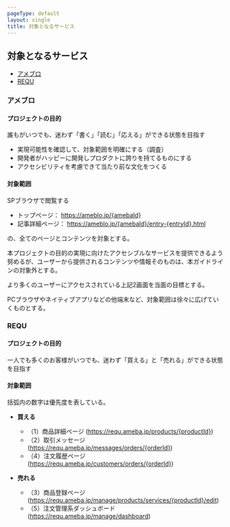 ```yaml
---
pageType: default
layout: single
title: 対象となるサービス
---
```


## 対象となるサービス

- [アメブロ](/services/#アメブロ)
- [REQU](/services/#requ)

### アメブロ

#### プロジェクトの目的

誰もがいつでも、迷わず「書く」「読む」「応える」ができる状態を目指す

- 実現可能性を確認して、対象範囲を明確にする（調査）
- 開発者がハッピーに開発しプロダクトに誇りを持てるものにする
- アクセシビリティを考慮できて当たり前な文化をつくる

#### 対象範囲

SPブラウザで閲覧する

- トップページ： https://ameblo.jp/{amebaId}
- 記事詳細ページ： https://ameblo.jp/{amebaId}/entry-{entryId}.html

の、全てのページとコンテンツを対象とする。

本プロジェクトの目的の実現に向けたアクセシブルなサービスを提供できるよう努めるが、ユーザーから提供されるコンテンツや情報そのものは、本ガイドラインの対象外とする。

より多くのユーザーにアクセスされている上記2画面を当面の目標とする。

PCブラウザやネイティブアプリなどの他端末など、対象範囲は徐々に広げていくものとする。

### REQU

#### プロジェクトの目的

一人でも多くのお客様がいつでも、迷わず「買える」と「売れる」ができる状態を目指す

#### 対象範囲

括弧内の数字は優先度を表している。

- **買える**
  - （1）商品詳細ページ (https://requ.ameba.jp/products/{productId})
  - （2）取引メッセージ (https://requ.ameba.jp/messages/orders/{orderId})
  - （4）注文履歴ページ (https://requ.ameba.jp/customers/orders/{orderId})

- **売れる**
  - （3）商品登録ページ (https://requ.ameba.jp/manage/products/services/{productId}/edit)
  - （5）注文管理系ダッシュボード (https://requ.ameba.jp/manage/dashboard)
